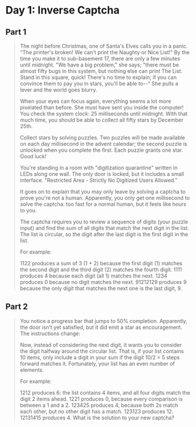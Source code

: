 # Day 1: Inverse Captcha

## Part 1
> The night before Christmas, one of Santa's Elves calls you in a panic. "The printer's broken! We can't print the Naughty or Nice List!" By the time you make it to sub-basement 17, there are only a few minutes until midnight. "We have a big problem," she says; "there must be almost fifty bugs in this system, but nothing else can print The List. Stand in this square, quick! There's no time to explain; if you can convince them to pay you in stars, you'll be able to--" She pulls a lever and the world goes blurry.
> 
> When your eyes can focus again, everything seems a lot more pixelated than before. She must have sent you inside the computer! You check the system clock: 25 milliseconds until midnight. With that much time, you should be able to collect all fifty stars by December 25th.
> 
> Collect stars by solving puzzles. Two puzzles will be made available on each day millisecond in the advent calendar; the second puzzle is unlocked when you complete the first. Each puzzle grants one star. Good luck!
> 
> You're standing in a room with "digitization quarantine" written in LEDs along one wall. The only door is locked, but it includes a small interface. "Restricted Area - Strictly No Digitized Users Allowed."
> 
> It goes on to explain that you may only leave by solving a captcha to prove you're not a human. Apparently, you only get one millisecond to solve the captcha: too fast for a normal human, but it feels like hours to you.
> 
> The captcha requires you to review a sequence of digits (your puzzle input) and find the sum of all digits that match the next digit in the list. The list is circular, so the digit after the last digit is the first digit in the list.
> 
> For example:
> 
> 1122 produces a sum of 3 (1 + 2) because the first digit (1) matches the second digit and the third digit (2) matches the fourth digit.
> 1111 produces 4 because each digit (all 1) matches the next.
> 1234 produces 0 because no digit matches the next.
> 91212129 produces 9 because the only digit that matches the next one is the last digit, 9.


## Part 2

> You notice a progress bar that jumps to 50% completion. Apparently, the door isn't yet satisfied, but it did emit a star as encouragement. The instructions change:
> 
> Now, instead of considering the next digit, it wants you to consider the digit halfway around the circular list. That is, if your list contains 10 items, only include a digit in your sum if the digit 10/2 = 5 steps forward matches it. Fortunately, your list has an even number of elements.
> 
> For example:
> 
> 1212 produces 6: the list contains 4 items, and all four digits match the digit 2 items ahead.
> 1221 produces 0, because every comparison is between a 1 and a 2.
> 123425 produces 4, because both 2s match each other, but no other digit has a match.
> 123123 produces 12.
> 12131415 produces 4.
> What is the solution to your new captcha?

